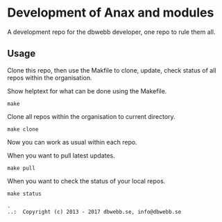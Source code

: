 Development of Anax and modules
=================================

A development repo for the dbwebb developer, one repo to rule them all.



Usage 
---------------------------------

Clone this repo, then use the Makfile to clone, update, check status of all repos within the organisation.

Show helptext for what can be done using the Makefile.

```
make
```

Clone all repos within the organisation to current directory.

```
make clone
```

Now you can work as usual within each repo.

When you want to pull latest updates.

```
make pull
```

When you want to check the status of your local repos.

```
make status
```



```
.
..:  Copyright (c) 2013 - 2017 dbwebb.se, info@dbwebb.se
```

